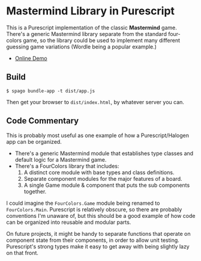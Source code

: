 # Mastermind Library in Purescript

This is a Purescript implementation of the classic **Mastermind** game.  There's a generic Mastermind library separate from the standard four-colors game, so the library could be used to implement many different guessing game variations (Wordle being a popular example.)

- [Online Demo](https://www.pablovirgo.com/mastermind)

## Build

    $ spago bundle-app -t dist/app.js

Then get your browser to `dist/index.html`, by whatever server you can.

## Code Commentary

This is probably most useful as one example of how a Purescript/Halogen app can be organized.

- There's a generic Mastermind module that establishes type classes and default logic for a Mastermind game.
- There's a FourColors library that includes:
    1. A distinct core module with base types and class definitions.
    2. Separate component modules for the major features of a board.
    3. A single Game module & component that puts the sub components together.

I could imagine the `FourColors.Game` module being renamed to `FourColors.Main`.  Purescript is relatively obscure, so there are probably conventions I'm unaware of, but this should be a good example of how code can be organized into reusable and modular parts.

On future projects, it might be handy to separate functions that operate on component state from their components, in order to allow unit testing.  Purescript's strong types make it easy to get away with being slightly lazy on that front.
